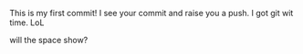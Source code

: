 This is my first commit!
I see your commit and raise you a push.
I got git wit time.  LoL

will the space show?
